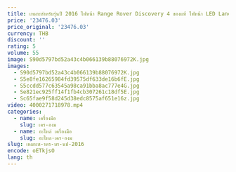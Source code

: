 ```yaml
---
title: เหมาะสําหรับรุ่นปี 2016 ไฟหน้า Range Rover Discovery 4 ของแท้ ไฟหน้า LED Land Rover รุ่น US
price: '23476.03'
price_original: '23476.03'
currency: THB
discount: ''
rating: 5
volume: 55
image: S90d5797bd52a43c4b066139b88076972K.jpg
images:
  - S90d5797bd52a43c4b066139b88076972K.jpg
  - S5e8fe16265984fd39575df633de16b6fE.jpg
  - S5ccdd577c63545a98ca91bba8ac777e4G.jpg
  - Se821ec925ff14f1fb4cb307261c18df5E.jpg
  - Sc65fae9f58d245d38edc8575af651e16z.jpg
video: 4000271718978.mp4
categories:
  - name: เครื่องมือ
    slug: เคร-องม
  - name: อะไหล่ เครื่องมือ
    slug: อะไหล-เคร-องม
slug: เหมาะส-าหร-บร-นป-2016
encode: oETkjsO
lang: th
---
```

  